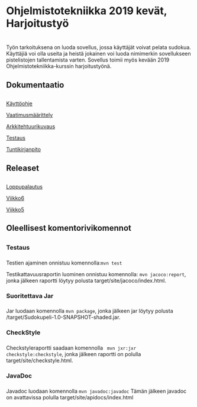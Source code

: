 # Ohjelmistotekniikka 2019 kevät, Harjoitustyö <h1>
  Työn tarkoituksena on luoda sovellus, jossa käyttäjät voivat pelata sudokua. Käyttäjiä voi olla useita ja heistä jokainen voi luoda nimimerkin sovellukseen pistelistojen tallentamista varten. Sovellus toimii myös kevään 2019 Ohjelmistotekniikka-kurssin harjoitustyönä.

  ## Dokumentaatio <h2>
  [Käyttöohje](https://github.com/Roeoeri/otharkka2019/blob/master/dokumentointi/Kaytto.md)
  
  [Vaatimusmäärittely](https://github.com/Roeoeri/otharkka2019/blob/master/dokumentointi/Maarittelydokumentti.md)
  
  [Arkkitehtuurikuvaus](https://github.com/Roeoeri/otharkka2019/blob/master/dokumentointi/arkkitehtuuri.md)
  
  [Testaus](https://github.com/Roeoeri/otharkka2019/blob/master/dokumentointi/testaus.md)
  
  [Tuntikirjanpito](https://github.com/Roeoeri/otharkka2019/blob/master/dokumentointi/tuntikirjanpito.md)
  
  
  ## Releaset <h2>
  [Loppupalautus](https://github.com/Roeoeri/otharkka2019/releases/tag/Viikko7)
  
  [Viikko6](https://github.com/Roeoeri/otharkka2019/releases/tag/viikko6)
  
  [Viikko5](https://github.com/Roeoeri/otharkka2019/releases)
  
  ## Oleellisest komentorivikomennot <h2>
  
  ### Testaus <h3>
  Testien ajaminen onnistuu komennolla:`mvn test`
  
  Testikattavuusraportin luominen onnistuu komennolla: `mvn jacoco:report`, jonka jälkeen raportti löytyy polusta target/site/jacoco/index.html.
  
  ### Suoritettava Jar <h3>
  Jar luodaan komennolla `mvn package`, jonka jälkeen jar löytyy polusta /target/Sudokupeli-1.0-SNAPSHOT-shaded.jar.
  
  ### CheckStyle <h3>
  Checkstyleraportti saadaan komennolla ` mvn jxr:jxr checkstyle:checkstyle`, jonka jälkeen raportti on polulla target/site/checkstyle.html.
  
  ### JavaDoc <h3>
 Javadoc luodaan komennolla `mvn javadoc:javadoc` Tämän jälkeen javadoc on avattavissa polulla target/site/apidocs/index.html

  
  
  
  
  
  
  
  
  


